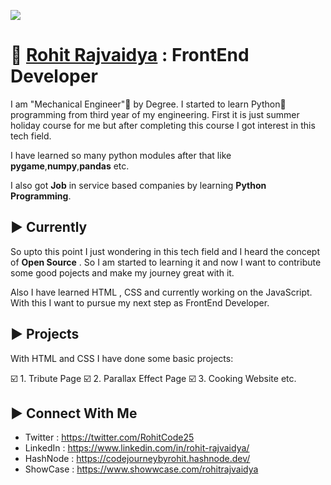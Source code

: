 ![](https://komarev.com/ghpvc/?username=your-github-username&style=plastic)

# :wave: [Rohit Rajvaidya](https://github.com/RohitRajvaidya5) : FrontEnd Developer


I am "Mechanical Engineer":wrench: by Degree. I started to learn Python:snake: programming from third year of my engineering. First it is just summer holiday course for me but after completing this course I got interest in this tech field.

I have learned so many python modules after that like **pygame**,**numpy**,**pandas** etc.

I also got **Job** in service based companies by learning **Python Programming**.

## :arrow_forward: Currently 

So upto this point I just wondering in this tech field and I heard the concept of **Open Source** . So I am started to learning it and now I want to contribute some good pojects and make my journey great with it.

Also I have learned HTML , CSS and currently working on the JavaScript. With this I want to pursue my next step as FrontEnd Developer.


## :arrow_forward: Projects

With HTML and CSS I have done some basic projects:

:ballot_box_with_check: 1. Tribute Page
:ballot_box_with_check: 2. Parallax Effect Page
:ballot_box_with_check: 3. Cooking Website 
etc.


## :arrow_forward: Connect With Me

- Twitter : https://twitter.com/RohitCode25
- LinkedIn : https://www.linkedin.com/in/rohit-rajvaidya/
- HashNode : https://codejourneybyrohit.hashnode.dev/
- ShowCase : https://www.showwcase.com/rohitrajvaidya




